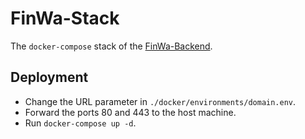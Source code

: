 # FinWa-Stack

The `docker-compose` stack of the [FinWa-Backend](https://github.com/DerYeger/finwa).

## Deployment

- Change the URL parameter in `./docker/environments/domain.env`.
- Forward the ports 80 and 443 to the host machine.
- Run `docker-compose up -d`.
